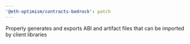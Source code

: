 ```yaml
---
'@eth-optimism/contracts-bedrock': patch
---
```


Properly generates and exports ABI and artifact files that can be imported by client libraries
